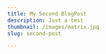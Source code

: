 ```yaml
---
title: My Second BlogPost
description: Just a test
thumbnail: /images/matrix.jpg
slug: second-post

---
```


